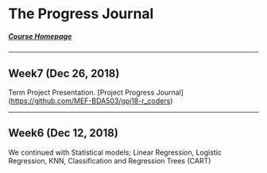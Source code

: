 # The Progress Journal 
##### [Course Homepage](https://mef-bda503.github.io/)


***
## Week7 (Dec 26, 2018)

Term Project Presentation. [Project Progress Journal] (https://github.com/MEF-BDA503/gpj18-r_coders)

***
## Week6 (Dec 12, 2018)

We continued with Statistical models; Linear Regression, Logistic Regression, KNN, Classification and Regression Trees (CART)
